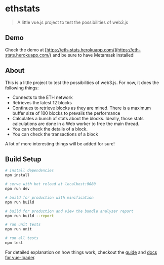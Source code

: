 # ethstats

> A little vue.js project to test the possibilities of web3.js

## Demo
Check the demo at [https://eth-stats.herokuapp.com/](https://eth-stats.herokuapp.com/) and be sure to have Metamask installed

## About

This is a little project to test the possibilities of web3.js. For now, it does the following things:

- Connects to the ETH network
- Retrieves the latest 12 blocks
- Continues to retrieve blocks as they are mined. There is a maximum buffer size of 100 blocks to prevails the performance
- Calculates a bunch of stats about the blocks. Ideally, those stats calculations are done in a Web worker to free the main thread.
- You can check the details of a block.
- You can check the transactions of a block

A lot of more interesting things will be added for sure!

## Build Setup

``` bash
# install dependencies
npm install

# serve with hot reload at localhost:8080
npm run dev

# build for production with minification
npm run build

# build for production and view the bundle analyzer report
npm run build --report

# run unit tests
npm run unit

# run all tests
npm test
```

For detailed explanation on how things work, checkout the [guide](http://vuejs-templates.github.io/webpack/) and [docs for vue-loader](http://vuejs.github.io/vue-loader).
